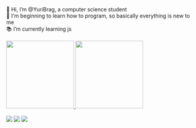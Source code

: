  <div>
 👋 Hi, I’m @YuriBrag, a computer science student <br>
 🌱 I'm beginning to learn how to program, so basically everything is new to me <br>
 📚 I’m currently learning js <br>
 </div>

  <div><br>
  <a href="https://github.com/YuriBrag">
  <img height="180em" src="https://github-readme-stats.vercel.app/api?username=YuriBrag&show_icons=true&theme=gotham&include_all_commits=true&count_private=true"/>
  <img height="180em" src="https://github-readme-stats.vercel.app/api/top-langs/?username=rafaballerini&layout=compact&langs_count=7&theme=dracula"/>
</div>
  
  
  <div><br>    
  <a href="https://instagram.com/yuribragine" target="_blank"><img src="https://img.shields.io/badge/-Instagram-%23E4405F?style=for-the-badge&logo=instagram&logoColor=white" target="_blank"></a>
    <a href="https://twitter.com/yurbrag" target="_blank"><img src="https://img.shields.io/badge/Twitter-1DA1F2?style=for-the-badge&logo=twitter&logoColor=white" target="_blank"></a>
  <a href = "mailto:iubragine@gmail.com"><img src="https://img.shields.io/badge/-Gmail-%23333?style=for-the-badge&logo=gmail&logoColor=white" target="_blank"></a>
  </div>

